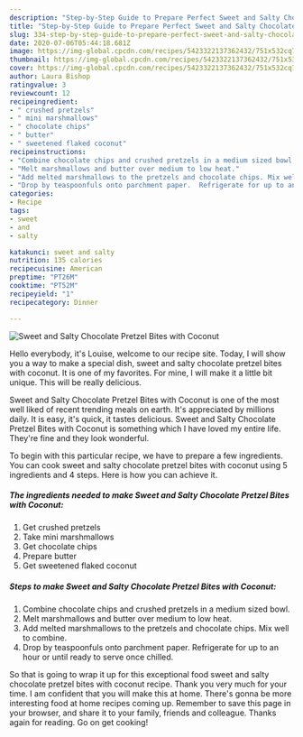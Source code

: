 ```yaml
---
description: "Step-by-Step Guide to Prepare Perfect Sweet and Salty Chocolate Pretzel Bites with Coconut"
title: "Step-by-Step Guide to Prepare Perfect Sweet and Salty Chocolate Pretzel Bites with Coconut"
slug: 334-step-by-step-guide-to-prepare-perfect-sweet-and-salty-chocolate-pretzel-bites-with-coconut
date: 2020-07-06T05:44:18.681Z
image: https://img-global.cpcdn.com/recipes/5423322137362432/751x532cq70/sweet-and-salty-chocolate-pretzel-bites-with-coconut-recipe-main-photo.jpg
thumbnail: https://img-global.cpcdn.com/recipes/5423322137362432/751x532cq70/sweet-and-salty-chocolate-pretzel-bites-with-coconut-recipe-main-photo.jpg
cover: https://img-global.cpcdn.com/recipes/5423322137362432/751x532cq70/sweet-and-salty-chocolate-pretzel-bites-with-coconut-recipe-main-photo.jpg
author: Laura Bishop
ratingvalue: 3
reviewcount: 12
recipeingredient:
- " crushed pretzels"
- " mini marshmallows"
- " chocolate chips"
- " butter"
- " sweetened flaked coconut"
recipeinstructions:
- "Combine chocolate chips and crushed pretzels in a medium sized bowl."
- "Melt marshmallows and butter over medium to low heat."
- "Add melted marshmallows to the pretzels and chocolate chips. Mix well to combine."
- "Drop by teaspoonfuls onto parchment paper.  Refrigerate for up to an hour or until ready to serve once chilled."
categories:
- Recipe
tags:
- sweet
- and
- salty

katakunci: sweet and salty 
nutrition: 135 calories
recipecuisine: American
preptime: "PT26M"
cooktime: "PT52M"
recipeyield: "1"
recipecategory: Dinner

---
```



![Sweet and Salty Chocolate Pretzel Bites with Coconut](https://img-global.cpcdn.com/recipes/5423322137362432/751x532cq70/sweet-and-salty-chocolate-pretzel-bites-with-coconut-recipe-main-photo.jpg)

Hello everybody, it's Louise, welcome to our recipe site. Today, I will show you a way to make a special dish, sweet and salty chocolate pretzel bites with coconut. It is one of my favorites. For mine, I will make it a little bit unique. This will be really delicious.



Sweet and Salty Chocolate Pretzel Bites with Coconut is one of the most well liked of recent trending meals on earth. It's appreciated by millions daily. It is easy, it's quick, it tastes delicious. Sweet and Salty Chocolate Pretzel Bites with Coconut is something which I have loved my entire life. They're fine and they look wonderful.


To begin with this particular recipe, we have to prepare a few ingredients. You can cook sweet and salty chocolate pretzel bites with coconut using 5 ingredients and 4 steps. Here is how you can achieve it.

<!--inarticleads1-->

##### The ingredients needed to make Sweet and Salty Chocolate Pretzel Bites with Coconut:

1. Get  crushed pretzels
1. Take  mini marshmallows
1. Get  chocolate chips
1. Prepare  butter
1. Get  sweetened flaked coconut




<!--inarticleads2-->

##### Steps to make Sweet and Salty Chocolate Pretzel Bites with Coconut:

1. Combine chocolate chips and crushed pretzels in a medium sized bowl.
1. Melt marshmallows and butter over medium to low heat.
1. Add melted marshmallows to the pretzels and chocolate chips. Mix well to combine.
1. Drop by teaspoonfuls onto parchment paper.  Refrigerate for up to an hour or until ready to serve once chilled.




So that is going to wrap it up for this exceptional food sweet and salty chocolate pretzel bites with coconut recipe. Thank you very much for your time. I am confident that you will make this at home. There's gonna be more interesting food at home recipes coming up. Remember to save this page in your browser, and share it to your family, friends and colleague. Thanks again for reading. Go on get cooking!
